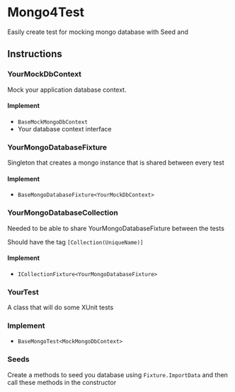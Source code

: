 # Mongo4Test

Easily create test for mocking mongo database with Seed and

## Instructions

### YourMockDbContext

Mock your application database context.

#### Implement

- `BaseMockMongoDbContext`
- Your database context interface

### YourMongoDatabaseFixture

Singleton that creates a mongo instance that is shared between every test

#### Implement

- `BaseMongoDatabaseFixture<YourMockDbContext>`

### YourMongoDatabaseCollection

Needed to be able to share YourMongoDatabaseFixture between the tests

Should have the tag `[Collection(UniqueName)]`

#### Implement

- `ICollectionFixture<YourMongoDatabaseFixture>`

### YourTest

A class that will do some XUnit tests

### Implement

- `BaseMongoTest<MockMongoDbContext>`

### Seeds

Create a methods to seed you database using `Fixture.ImportData`
and then call these methods in the constructor

